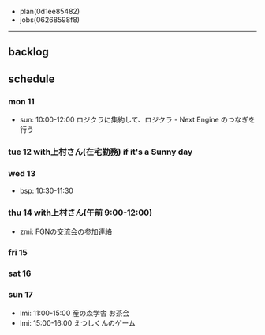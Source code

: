 
- plan(0d1ee85482)
- jobs(06268598f8)
---

## backlog

## schedule
### mon 11
- sun: 10:00-12:00 ロジクラに集約して、ロジクラ - Next Engine のつなぎを行う
### tue 12 with上村さん(在宅勤務) if it's a Sunny day
### wed 13
- bsp: 10:30-11:30
### thu 14 with上村さん(午前 9:00-12:00)
- zmi: FGNの交流会の参加連絡
### fri 15
### sat 16
### sun 17
- lmi: 11:00-15:00 産の森学舎 お茶会
- lmi: 15:00-16:00 えつしくんのゲーム




